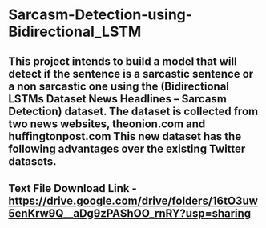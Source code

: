 # Sarcasm-Detection-using-Bidirectional_LSTM

## This project intends to build a model that will detect if the sentence is a sarcastic sentence or a non sarcastic one using the (Bidirectional LSTMs Dataset News Headlines – Sarcasm Detection) dataset. The dataset is collected from two news websites, theonion.com and huffingtonpost.com This new dataset has the following advantages over the existing Twitter datasets.

## Text File Download Link - https://drive.google.com/drive/folders/16tO3uw5enKrw9Q__aDg9zPAShOO_rnRY?usp=sharing
